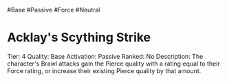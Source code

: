 #Base 
#Passive 
#Force 
#Neutral 

# Acklay's Scything Strike
Tier: 4
Quality: Base
Activation: Passive
Ranked: No
Description: The character's Brawl attacks gain the Pierce quality with a rating equal to their Force rating, or increase their existing Pierce quality by that amount.